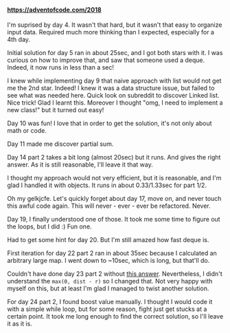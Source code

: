 #### https://adventofcode.com/2018

I'm suprised by day 4. It wasn't that hard, but it wasn't that easy to organize input data. Required much more thinking than I expected, especially for a 4th day.

Initial solution for day 5 ran in about 25sec, and I got both stars with it. I was curious on how to improve that, and saw that someone used a deque. Indeed, it now runs in less than a sec!

I knew while implementing day 9 that naive approach with list would not get me the 2nd star. Indeed! I knew it was a data structure issue, but failed to see what was needed here. Quick look on subreddit to discover Linked list. Nice trick! Glad I learnt this. Moreover I thought "omg, I need to implement a new class!" but it turned out easy!

Day 10 was fun! I love that in order to get the solution, it's not only about math or code.

Day 11 made me discover partial sum.

Day 14 part 2 takes a bit long (almost 20sec) but it runs. And gives the right answer. As it is still reasonable, I'll leave it that way.

I thought my approach would not very efficient, but it is reasonable, and I'm glad I handled it with objects. It runs in about 0.33/1.33sec for part 1/2.

Oh my gelkjcfe. Let's quickly forget about day 17, move on, and never touch this awful code again. This will never - ever - ever be refactored. Never.

Day 19, I finally understood one of those. It took me some time to figure out the loops, but I did :) Fun one.

Had to get some hint for day 20. But I'm still amazed how fast deque is.

First iteration for day 22 part 2 ran in about 35sec because I calculated an arbitrary large map. I went down to ~10sec, which is long, but that'll do.

Couldn't have done day 23 part 2 without [this answer](https://www.reddit.com/r/adventofcode/comments/a8s17l/comment/ecdqzdg/?utm_source=share&utm_medium=web3x&utm_name=web3xcss&utm_term=1&utm_content=share_button). Nevertheless, I didn't understand the `max(0, dist - r)` so I changed that. Not very happy with myself on this, but at least I'm glad I managed to twist another solution.

For day 24 part 2, I found boost value manually. I thought I would code it with a simple while loop, but for some reason, fight just get stucks at a certain point. It took me long enough to find the correct solution, so I'll leave it as it is.
